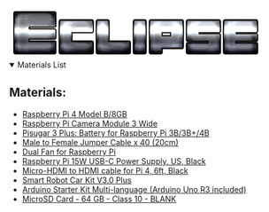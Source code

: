 <!-- Banner -->

<picture>
 <source media="(prefers-color-scheme: dark)" srcset="https://github.com/Eclipse-Robot/WRO-2024-Future-Engineers-Eclipse/blob/main/other/img/Eclipse.png">
 <source media="(prefers-color-scheme: light)" srcset="https://github.com/Eclipse-Robot/WRO-2024-Future-Engineers-Eclipse/blob/main/other/img/Eclipse.png">
 <img alt="Eclipse's banner." src="https://github.com/Eclipse-Robot/WRO-2024-Future-Engineers-Eclipse/blob/main/other/img/Eclipse.png">
</picture>
<br>
<!-- Banner End -->



<!-- Materials -->



<details open>
<summary>Materials List</summary>

<h2>Materials:</h2>

<ul>
  <li>
  <a href="https://www.pishop.ca/product/raspberry-pi-4-model-b-8gb/">Raspberry Pi 4 Model B/8GB</a>
  </li>

  <li>
  <a href="https://www.pishop.ca/product/raspberry-pi-camera-module-3-wide/">Raspberry Pi Camera Module 3 Wide</a>
  </li>

  <li>
  <a href="https://www.tindie.com/products/pisugar/pisugar-3-plus-battery-for-raspberry-pi-3b3b4b/">Pisugar 3 Plus: Battery for Raspberry Pi 3B/3B+/4B</a>
  </li>

  <li>
  <a href="https://www.pishop.ca/product/diy-jumper-wires-for-raspberry-pi-30cm//">Male to Female Jumper Cable x 40 (20cm)</a>
  </li>

  <li>
  <a href="https://www.pishop.ca/product/dual-fan-for-raspberry-pi/">Dual Fan for Raspberry Pi</a>
  </li>

  <li>
  <a href="https://www.pishop.ca/product/raspberry-pi-15w-power-supply-us-black/">Raspberry Pi 15W USB-C Power Supply, US, Black</a>
  </li>

  <li>
  <a href="https://www.pishop.ca/product/microhdmi-hdmi-cable-6ft/">Micro-HDMI to HDMI cable for Pi 4, 6ft, Black</a>
  </li>

  <li>
  <a href="https://www.elegoo.com/en-ca/products/elegoo-smart-robot-car-kit-v-3-0-plus/">Smart Robot Car Kit V3.0 Plus</a>
  </li>

 <li>
  <a href="https://store-usa.arduino.cc/products/arduino-starter-kit-multi-language?selectedStore=us">Arduino Starter Kit Multi-language (Arduino Uno R3 included)</a>
  </li>

  <li>
  <a href="https://www.pishop.ca/product/microsd-card-64-gb-class-10-blank/">MicroSD Card - 64 GB - Class 10 - BLANK</a>
  </li>

</ul>

</details>



<!-- Materials End -->
